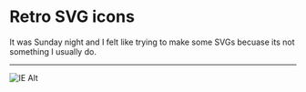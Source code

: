 # Retro SVG icons

It was Sunday night and I felt like trying to make some SVGs becuase its not something I usually do. 

---
![IE Alt](https://raw.githubusercontent.com/shaun1x/retro-svg/master/svg/ie.svg)
